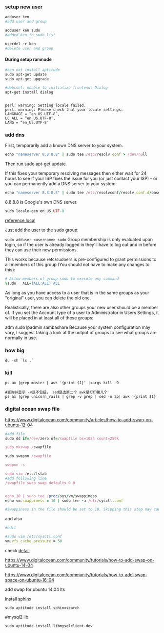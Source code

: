 ### setup new user


```ruby
adduser ken
#add user and group

adduser ken sudo
#added ken to sudo list

userdel -r ken
#delete user and group
```

#### During setup ramnode

```ruby
#can not install aptitude
sudo apt-get update
sudo apt-get upgrade

#debconf: unable to initialize frontend: Dialog
apt-get install dialog



```


```
perl: warning: Setting locale failed.
perl: warning: Please check that your locale settings:
LANGUAGE = “en_US.UTF-8″,
LC_ALL = “en_US.UTF-8″,
LANG = “en_US.UTF-8″
```

### add dns 




First, temporarily add a known DNS server to your system.

```ruby
echo "nameserver 8.8.8.8" | sudo tee /etc/resolv.conf > /dev/null

```

Then run sudo apt-get update.

If this fixes your temporary resolving messages then either wait for 24 hours to see if your ISP fixes the issue for you (or just contact your ISP) - or you can permanently add a DNS server to your system:


```ruby
echo "nameserver 8.8.8.8" | sudo tee /etc/resolvconf/resolv.conf.d/base > /dev/null
```

8.8.8.8 is Google's own DNS server.





```ruby
sudo locale-gen en_US.UTF-8
```
[reference local ](http://stackoverflow.com/questions/2499794/how-can-i-fix-a-locale-warning-from-perl)

Just add the user to the sudo group:

`sudo adduser <username> sudo`
Group membership is only evaluated upon login, so if the user is already logged in they'll have to log out and in before they can use their new permissions.

This works because /etc/sudoers is pre-configured to grant permissions to all members of this group (You should not have to make any changes to this):

```ruby
# Allow members of group sudo to execute any command
%sudo   ALL=(ALL:ALL) ALL
```

As long as you have access to a user that is in the same groups as your "original" user, you can delete the old one.

Realistically, there are also other groups your new user should be a member of. If you set the Account type of a user to Administrator in Users Settings, it will be placed in at least all of these groups:

adm sudo lpadmin sambashare
Because your system configuration may vary, I suggest taking a look at the output of groups <username> to see what groups are normally in use.


### how big 

```
du -sh `ls .` 
```

### kill

```
ps ax |grep master | awk '{print $1}' |xargs kill -9  

#查询并显示 -v是不包括， sed是选第二个 awk是打印第几个
ps ax |grep unicorn_rails | grep -v grep | sed -n 2p| awk '{print $1}'

```


### digital ocean swap file

https://www.digitalocean.com/community/articles/how-to-add-swap-on-ubuntu-12-04



```ruby
#add file
sudo dd if=/dev/zero of=/swapfile bs=1024 count=256k

sudo mkswap /swapfile

sudo swapon /swapfile

swapon -s

sudo vim /etc/fstab
#add following line
/swapfile swap swap defaults 0 0


echo 10 | sudo tee /proc/sys/vm/swappiness
echo vm.swappiness = 10 | sudo tee -a /etc/sysctl.conf

#Swappiness in the file should be set to 10. Skipping this step may cause both poor performance, whereas setting it to 10 will cause swap to act as an emergency buffer, preventing out-of-memory crashes.


```


and also 


```ruby
#edit 

#sudo vim /etc/sysctl.conf
vm.vfs_cache_pressure = 50


```

check [ detail ](https://www.digitalocean.com/community/articles/how-to-add-swap-on-ubuntu-14-04) 

https://www.digitalocean.com/community/tutorials/how-to-add-swap-on-ubuntu-14-04

https://www.digitalocean.com/community/tutorials/how-to-add-swap-space-on-ubuntu-16-04

add swap for ubuntu 14.04 lts

install sphinx

```
sudo aptitude install sphinxsearch

```

#mysql2 lib

```
sudo aptitude install libmysqlclient-dev
```


